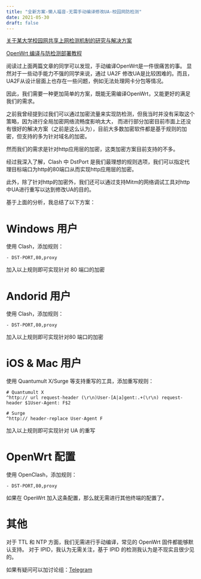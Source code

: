 ```yaml
---
title: "全新方案-懒人福音-无需手动编译修改UA-校园网防检测"
date: 2021-05-30
draft: false
---
```


[关于某大学校园网共享上网检测机制的研究与解决方案](https://blog.sunbk201.site/crack-campus-network.html)

[OpenWrt 编译与防检测部署教程](https://blog.sunbk201.site/posts/openwrt-compile)

阅读过上面两篇文章的同学可以发现，手动编译OpenWrt是一件很痛苦的事。 显然对于一些动手能力不强的同学来说，通过 UA2F 修改UA是比较困难的。而且，UA2F从设计层面上也存在一些问题，例如无法处理网卡分包等情况。

因此，我们需要一种更加简单的方案，既能无需编译OpenWrt，又能更好的满足我们的需求。

之前我曾经提到过我们可以通过加密流量来实现防检测，但我当时并没有采取这个策略，因为进行全局加密网络流畅度影响太大， 而进行部分加密目前市面上还没有很好的解决方案（之前是这么认为），目前大多数加密软件都是基于规则的加密，但支持的多为针对域名的加密。

然而我们的需求是针对http应用层的加密，这类加密方案目前支持的不多。

经过我深入了解，Clash 中 DstPort 是我们最理想的规则选项，我们可以指定代理目标端口为http的80端口从而实现http应用层的加密。

此外，除了针对http的加密外，我们还可以通过支持Mitm的网络调试工具对http中UA进行重写以达到修改UA的目的。

基于上面的分析，我总结了以下方案：

# Windows 用户
使用 Clash，添加规则：
```
- DST-PORT,80,proxy
```
加入以上规则即可实现针对 80 端口的加密

# Andorid 用户
使用 Clash，添加规则：

```
- DST-PORT,80,proxy
```
加入以上规则即可实现针对80 端口的加密

# iOS & Mac 用户
使用 Quantumult X/Surge 等支持重写的工具，添加重写规则：
```
# Quantumult X
^http:// url request-header (\r\n)User-[A|a]gent:.+(\r\n) request-header $1User-Agent: F$2
```
```
# Surge
^http:// header-replace User-Agent F
```
加入以上规则即可实现针对 UA 的重写

# OpenWrt 配置
使用 OpenClash，添加规则：
```
- DST-PORT,80,proxy
```
如果在 OpenWrt 加入这条配置，那么就无需进行其他终端的配置了。

# 其他
对于 TTL 和 NTP 方面，我们无需进行手动编译，常见的 OpenWrt 固件都能够默认支持。 对于 IPID，我认为无需关注，基于 IPID 的检测我认为是不现实且很少见的。

如果有疑问可以加讨论组：[Telegram](https://t.me/crack_campus_network)